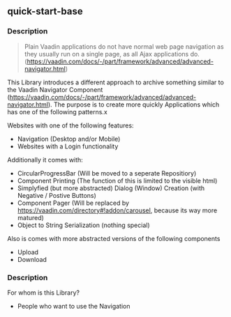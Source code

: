## quick-start-base
### Description
>Plain Vaadin applications do not have normal web page navigation as they usually run on a single page, as all Ajax applications do. (https://vaadin.com/docs/-/part/framework/advanced/advanced-navigator.html)

This Library introduces a different approach to archive something similar to the Vaadin Navigator Component (https://vaadin.com/docs/-/part/framework/advanced/advanced-navigator.html). The purpose is to create more quickly Applications which has one of the following patterns.x  

Websites with one of the following features:
- Navigation (Desktop and/or Mobile)
- Websites with a Login functionality

Additionally it comes with:  
- CircularProgressBar (Will be moved to a seperate Repositiory)
- Component Printing (The function of this is limited to the visible html)
- Simplyfied (but more abstracted) Dialog (Window) Creation (with Negative / Postive Buttons)
- Component Pager (Will be replaced by https://vaadin.com/directory#!addon/carousel, because its way more matured)
- Object to String Serialization (nothing special)

Also is comes with more abstracted versions of the following components
- Upload 
- Download

### Description
For whom is this Library?
- People who want to use the Navigation
